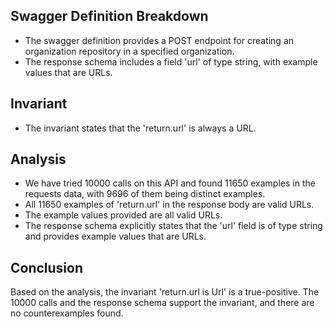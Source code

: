 ## Swagger Definition Breakdown
- The swagger definition provides a POST endpoint for creating an organization repository in a specified organization.
- The response schema includes a field 'url' of type string, with example values that are URLs.

## Invariant
- The invariant states that the 'return.url' is always a URL.

## Analysis
- We have tried 10000 calls on this API and found 11650 examples in the requests data, with 9696 of them being distinct examples.
- All 11650 examples of 'return.url' in the response body are valid URLs.
- The example values provided are all valid URLs.
- The response schema explicitly states that the 'url' field is of type string and provides example values that are URLs.

## Conclusion
Based on the analysis, the invariant 'return.url is Url' is a true-positive. The 10000 calls and the response schema support the invariant, and there are no counterexamples found.
